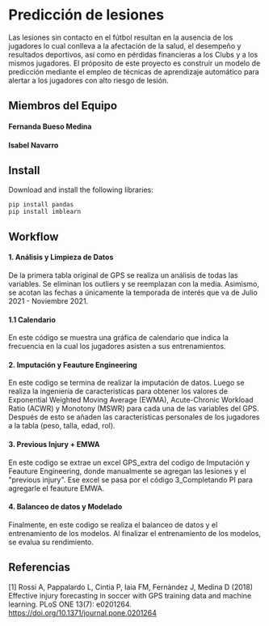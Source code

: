 # Predicción de lesiones
Las lesiones sin contacto en el fútbol resultan en la ausencia de los jugadores lo cual conlleva a la afectación de la salud, el desempeño y resultados deportivos, así como en pérdidas financieras a los Clubs y a los mismos jugadores. El próposito de este proyecto es construir un modelo de predicción mediante el empleo de técnicas de aprendizaje automático para alertar a los jugadores con alto riesgo de lesión.

## Miembros del Equipo
#### Fernanda Bueso Medina
#### Isabel Navarro

## Install
Download and install the following libraries:
```
pip install pandas
pip install imblearn
```

## Workflow

#### 1. Análisis y Limpieza de Datos
De la primera tabla original de GPS se realiza un análisis de todas las variables. Se eliminan los outliers y se reemplazan con la media. Asimismo, se acotan las fechas a únicamente la temporada de interés que va de Julio 2021 - Noviembre 2021. 

#### 1.1 Calendario
En este código se muestra una gráfica de calendario que indica la frecuencia en la cual los jugadores asisten a sus entrenamientos. 

#### 2. Imputación y Feauture Engineering
En este codigo se termina de realizar la imputación de datos. Luego se realiza la ingeniería de características para obtener los valores de Exponential Weighted Moving Average (EWMA), Acute-Chronic Workload Ratio (ACWR) y Monotony (MSWR) para cada una de las variables del GPS. Después de esto se añaden las características personales de los jugadores a la tabla (peso, talla, edad, rol). 


#### 3. Previous Injury + EMWA
En este codigo se extrae un excel GPS_extra del codigo de Imputación y Feauture Engineering, donde manualmente se agregan las lesiones y el "previous injury". Ese excel se pasa por el código 3_Completando PI para agregarle el feauture EMWA.

#### 4. Balanceo de datos y Modelado
Finalmente, en este codigo se realiza el balanceo de datos y el entrenamiento de los modelos. Al finalizar el entrenamiento de los modelos, se evalua su rendimiento.


## Referencias
[1] Rossi A, Pappalardo L, Cintia P, Iaia FM, Fernàndez J, Medina D (2018) Effective injury forecasting in soccer with GPS training data and machine learning. PLoS ONE 13(7): e0201264. https://doi.org/10.1371/journal.pone.0201264
